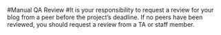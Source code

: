 #Manual QA Review
#It is your responsibility to request a review for your blog from a peer before the project’s deadline. If no peers have been reviewed, you should request a review from a TA or staff member.
